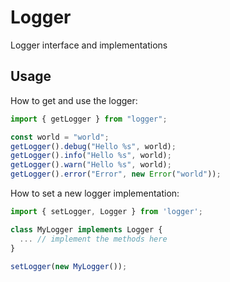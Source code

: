 # Logger

Logger interface and implementations

## Usage

How to get and use the logger:

```ts
import { getLogger } from "logger";

const world = "world";
getLogger().debug("Hello %s", world);
getLogger().info("Hello %s", world);
getLogger().warn("Hello %s", world);
getLogger().error("Error", new Error("world"));
```

How to set a new logger implementation:

```ts
import { setLogger, Logger } from 'logger';

class MyLogger implements Logger {
  ... // implement the methods here
}

setLogger(new MyLogger());
```
